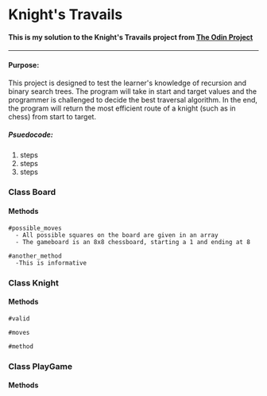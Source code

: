 # Knight's Travails 
#### This is my solution to the Knight's Travails project from [The Odin Project](https://www.theodinproject.com)
_______________________________________________________________
#### Purpose:
This project is designed to test the learner's knowledge of recursion and binary search trees. The program will take in start and target values and the programmer is challenged to decide the best traversal algorithm. In the end, the program will return the most efficient route of a knight (such as in chess) from start to target. 

##### Psuedocode:
  1. steps  
  2. steps
  3. steps 


### Class Board
  #### Methods 
    #possible_moves
      - All possible squares on the board are given in an array
      - The gameboard is an 8x8 chessboard, starting a 1 and ending at 8

    #another_method
      -This is informative
### Class Knight 
  #### Methods 
    #valid

    #moves
    
    #method
### Class PlayGame
  #### Methods 
  